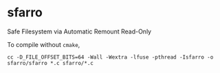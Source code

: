 # sfarro
Safe Filesystem via Automatic Remount Read-Only

To compile without ```cmake```,
````shell
cc -D_FILE_OFFSET_BITS=64 -Wall -Wextra -lfuse -pthread -Isfarro -o sfarro/sfarro *.c sfarro/*.c
````
